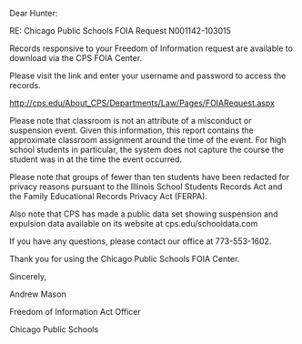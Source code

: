 
Dear Hunter:

RE:  Chicago Public Schools FOIA Request N001142-103015  

Records responsive to your Freedom of Information request are available to download via the CPS FOIA Center.

Please visit the  link and enter your username and password to access the records. 

http://cps.edu/About_CPS/Departments/Law/Pages/FOIARequest.aspx

Please note that classroom is not an attribute of a misconduct or suspension event. Given this information, this report contains the approximate classroom assignment around the time of the event. For high school students in particular, the system does not capture the course the student was in at the time the event occurred. 

Please note that groups of fewer than ten students have been redacted for privacy reasons pursuant to the Illinois School Students Records Act and the Family Educational Records Privacy Act (FERPA).

Also note that CPS has made a public data set showing suspension and expulsion data available on its website at cps.edu/schooldata.com

If you have any questions, please contact our office at 773-553-1602.

Thank you for using the Chicago Public Schools FOIA Center.

Sincerely,

Andrew Mason

Freedom of Information Act Officer

Chicago Public Schools